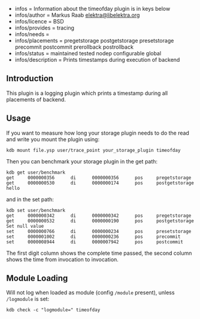 - infos = Information about the timeofday plugin is in keys below
- infos/author = Markus Raab <elektra@libelektra.org>
- infos/licence = BSD
- infos/provides = tracing
- infos/needs =
- infos/placements = pregetstorage postgetstorage presetstorage precommit postcommit prerollback postrollback
- infos/status = maintained tested nodep configurable global
- infos/description = Prints timestamps during execution of backend

## Introduction

This plugin is a logging plugin which prints a timestamp during
all placements of backend.

## Usage

If you want to measure how long your storage plugin needs to do the read
and write you mount the plugin using:

    kdb mount file.ysp user/trace_point your_storage_plugin timeofday

Then you can benchmark your storage plugin in the get path:

    kdb get user/benchmark
    get     0000000356      di      0000000356      pos     pregetstorage
    get     0000000530      di      0000000174      pos     postgetstorage
    hello

and in the set path:

    kdb set user/benchmark
    get     0000000342      di      0000000342      pos     pregetstorage
    get     0000000532      di      0000000190      pos     postgetstorage
    Set null value
    set     0000000766      di      0000000234      pos     presetstorage
    set     0000001002      di      0000000236      pos     precommit
    set     0000008944      di      0000007942      pos     postcommit

The first digit column shows the complete time passed, the second column
shows the time from invocation to invocation.

## Module Loading

Will not log when loaded as module (config `/module` present), unless `/logmodule` is set:

    kdb check -c "logmodule=" timeofday

